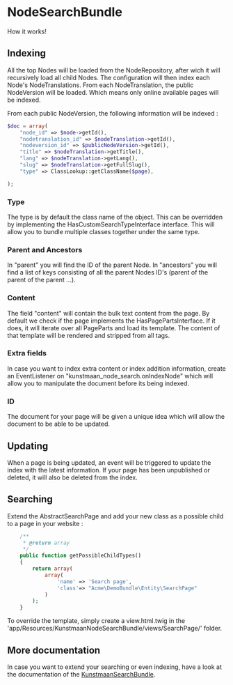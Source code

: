 # NodeSearchBundle

How it works!

## Indexing

All the top Nodes will be loaded from the NodeRepository, after wich it will recursively load all child Nodes. The configuration will then index each Node's NodeTranslations. From each NodeTranslation, the public NodeVersion will be loaded. Which means only online available pages will be indexed.

From each public NodeVersion, the following information will be indexed :

```PHP
$doc = array(
    "node_id" => $node->getId(),
    "nodetranslation_id" => $nodeTranslation->getId(),
    "nodeversion_id" => $publicNodeVersion->getId(),
    "title" => $nodeTranslation->getTitle(),
    "lang" => $nodeTranslation->getLang(),
    "slug" => $nodeTranslation->getFullSlug(),
    "type" => ClassLookup::getClassName($page),

);
```

### Type

The type is by default the class name of the object. This can be overridden by implementing the HasCustomSearchTypeInterface interface. This will allow you to bundle multiple classes together under the same type.

### Parent and Ancestors

In "parent" you will find the ID of the parent Node. In "ancestors" you will find a list of keys consisting of all the parent Nodes ID's (parent of the parent of the parent ...).

### Content

The field "content" will contain the bulk text content from the page. By default we check if the page implements the HasPagePartsInterface. If it does, it will iterate over all PageParts and load its template. The content of that template will be rendered and stripped from all tags.

### Extra fields

In case you want to index extra content or index addition information, create an EventListener on "kunstmaan_node_search.onIndexNode" which will allow you to manipulate the document before its being indexed.

### ID

The document for your page will be given a unique idea which will allow the document to be able to be updated.

## Updating

When a page is being updated, an event will be triggered to update the index with the latest information. If your page has been unpublished or deleted, it will also be deleted from the index.

## Searching

Extend the AbstractSearchPage and add your new class as a possible child to a page in your website :
```PHP
    /**
     * @return array
     */
    public function getPossibleChildTypes()
    {
        return array(
            array(
                'name' => 'Search page',
                'class'=> "Acme\DemoBundle\Entity\SearchPage"
            )
        );
    }
```

To override the template, simply create a view.html.twig in the 'app/Resources/KunstmaanNodeSearchBundle/views/SearchPage/' folder.

## More documentation

In case you want to extend your searching or even indexing, have a look at the documentation of the [KunstmaanSearchBundle](https://github.com/Kunstmaan/KunstmaanSearchBundle).
